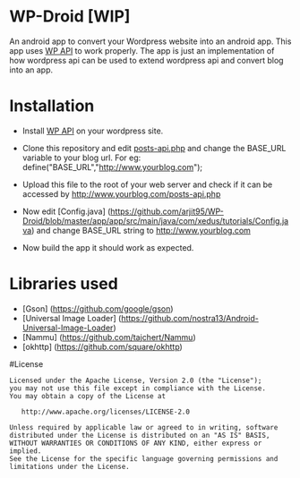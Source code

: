 # WP-Droid [WIP]

An android app to convert your Wordpress website into an android app. This app uses [WP API](v2.wp-api.org/) to work properly.
The app is just an implementation of how wordpress api can be used to extend wordpress api and convert blog into an app.

# Installation

* Install [WP API](http://v2.wp-api.org/) on your wordpress site.

* Clone this repository and edit [posts-api.php](https://github.com/arjit95/WP-Droid/blob/master/web/posts-api.php) and
  change the BASE_URL variable to your blog url.
  For eg: define("BASE_URL","http://www.yourblog.com");

* Upload this file to the root of your web server and check if it can be accessed by http://www.yourblog.com/posts-api.php 

* Now edit [Config.java] (https://github.com/arjit95/WP-Droid/blob/master/app/app/src/main/java/com/xedus/tutorials/Config.java)
  and change BASE_URL string to http://www.yourblog.com
  
* Now build the app it should work as expected.  

# Libraries used

* [Gson] (https://github.com/google/gson)
* [Universal Image Loader] (https://github.com/nostra13/Android-Universal-Image-Loader)
* [Nammu] (https://github.com/tajchert/Nammu)
* [okhttp] (https://github.com/square/okhttp)


#License

    Licensed under the Apache License, Version 2.0 (the "License");
    you may not use this file except in compliance with the License.
    You may obtain a copy of the License at

       http://www.apache.org/licenses/LICENSE-2.0

    Unless required by applicable law or agreed to in writing, software
    distributed under the License is distributed on an "AS IS" BASIS,
    WITHOUT WARRANTIES OR CONDITIONS OF ANY KIND, either express or implied.
    See the License for the specific language governing permissions and
    limitations under the License.
